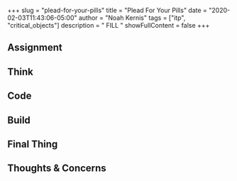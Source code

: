 +++
slug = "plead-for-your-pills"
title = "Plead For Your Pills"
date = "2020-02-03T11:43:06-05:00"
author = "Noah Kernis"
tags = ["itp", "critical_objects"]
description = " FILL "
showFullContent = false
+++

<!-- {{< figure src="img/..." alt="..." caption="[ ... ]" >}} -->

## Assignment

## Think

## Code

## Build

## Final Thing

## Thoughts & Concerns
